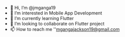 - 👋 Hi, I’m @jmganga19
- 👀 I’m interested in Mobile App Development 
- 🌱 I’m currently learning Flutter
- 💞️ I’m looking to collaborate on Flutter project
- 📫 How to reach me  ''mgangajackson19@gmail.com

<!---
jmganga19/jmganga19 is a ✨ special ✨ repository because its `README.md` (this file) appears on your GitHub profile.
You can click the Preview link to take a look at your changes.
--->
